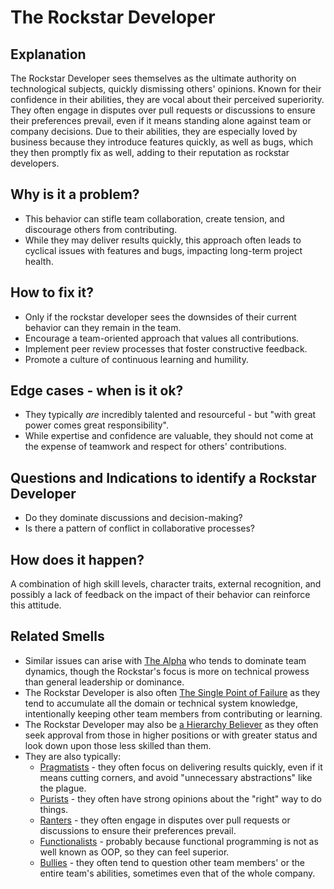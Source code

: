
# The Rockstar Developer
## Explanation
The Rockstar Developer sees themselves as the ultimate authority on technological subjects, quickly dismissing others' opinions. 
Known for their confidence in their abilities, they are vocal about their perceived superiority. 
They often engage in disputes over pull requests or discussions to ensure their preferences prevail, even if it means standing alone against team or company decisions.
Due to their abilities, they are especially loved by business because they introduce features quickly, as well as bugs, which they then promptly fix as well, adding to their reputation as rockstar developers.

## Why is it a problem?
* This behavior can stifle team collaboration, create tension, and discourage others from contributing. 
* While they may deliver results quickly, this approach often leads to cyclical issues with features and bugs, impacting long-term project health.

## How to fix it?
* Only if the rockstar developer sees the downsides of their current behavior can they remain in the team.
* Encourage a team-oriented approach that values all contributions.
* Implement peer review processes that foster constructive feedback.
* Promote a culture of continuous learning and humility.

## Edge cases - when is it ok?
* They typically _are_ incredibly talented and resourceful - but "with great power comes great responsibility".
* While expertise and confidence are valuable, they should not come at the expense of teamwork and respect for others' contributions.

## Questions and Indications to identify a Rockstar Developer
* Do they dominate discussions and decision-making?
* Is there a pattern of conflict in collaborative processes?

## How does it happen?
A combination of high skill levels, character traits, external recognition, and possibly a lack of feedback on the impact of their behavior can reinforce this attitude.

## Related Smells
* Similar issues can arise with [The Alpha](The-Alpha.md) who tends to dominate team dynamics, though the Rockstar's focus is more on technical prowess than general leadership or dominance.
* The Rockstar Developer is also often [The Single Point of Failure](The-Single-Point-of-Failure.md) as they tend to accumulate all the domain or technical system knowledge, intentionally keeping other team members from contributing or learning.
* The Rockstar Developer may also be [a Hierarchy Believer](The-Hierarchy-Believer.md) as they often seek approval from those in higher positions or with greater status and look down upon those less skilled than them.
* They are also typically:
  * [Pragmatists](The-Pragmatist.md) - they often focus on delivering results quickly, even if it means cutting corners, and avoid "unnecessary abstractions" like the plague.
  * [Purists](The-Purist.md) - they often have strong opinions about the "right" way to do things.
  * [Ranters](The-Ranter.md) - they often engage in disputes over pull requests or discussions to ensure their preferences prevail.
  * [Functionalists](The-Functionalist.md) - probably because functional programming is not as well known as OOP, so they can feel superior.
  * [Bullies](The-Bully.md) - they often tend to question other team members' or the entire team's abilities, sometimes even that of the whole company.